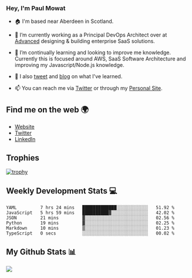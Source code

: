 ### Hey, I'm Paul Mowat

- 🏠 I'm based near Aberdeen in Scotland.
- 💼 I’m currently working as a Principal DevOps Architect over at [Advanced](https://www.oneadvanced.com/) designing & building enterprise SaaS solutions.
- 📖 I’m continually learning and looking to improve me knowledge. Currently this is focused around AWS, SaaS Software Architecture and improving my Javascript/Node.js knowledge.
- 📔 I also [tweet](https://twitter.com/paul_mowat) and [blog](https://www.paulmowat.co.uk/blog) on what I've learned.

- 📫 You can reach me via [Twitter](https://twitter.com/paul_mowat) or through my [Personal Site](https://www.paulmowat.co.uk).


## Find me on the web 🌍

- [Website](https://www.paulmowat.co.uk)
- [Twitter](https://twitter.com/paul_mowat)
- [LinkedIn](https://www.linkedin.com/in/paulmowat)

## Trophies

[![trophy](https://github-profile-trophy.vercel.app/?username=paulmowat)](https://github.com/ryo-ma/github-profile-trophy)

## Weekly Development Stats 💻

<!--START_SECTION:waka-->

```text
YAML         7 hrs 24 mins   █████████████░░░░░░░░░░░░   51.92 %
JavaScript   5 hrs 59 mins   ██████████▓░░░░░░░░░░░░░░   42.02 %
JSON         21 mins         ▓░░░░░░░░░░░░░░░░░░░░░░░░   02.56 %
Python       19 mins         ▓░░░░░░░░░░░░░░░░░░░░░░░░   02.25 %
Markdown     10 mins         ▒░░░░░░░░░░░░░░░░░░░░░░░░   01.23 %
TypeScript   0 secs          ░░░░░░░░░░░░░░░░░░░░░░░░░   00.02 %
```

<!--END_SECTION:waka-->

## My Github Stats 📊

![](https://github-readme-stats.vercel.app/api?username=paulmowat&show_icons=true&count_private=true)
